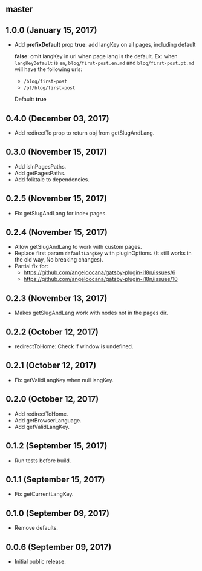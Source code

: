 ## master

## 1.0.0 (January 15, 2017)
* Add **prefixDefault** prop
  **true**: add langKey on all pages, including default

  **false**: omit langKey in url when page lang is the default. 
    Ex: when `langKeyDefault` is `en`, `blog/first-post.en.md` and `blog/first-post.pt.md` will have the following urls:
    - `/blog/first-post` 
    - `/pt/blog/first-post`

  Default: **true**

## 0.4.0 (December 03, 2017)

* Add redirectTo prop to return obj from getSlugAndLang.

## 0.3.0 (November 15, 2017)

* Add isInPagesPaths.
* Add getPagesPaths.
* Add folktale to dependencies.

## 0.2.5 (November 15, 2017)

* Fix getSlugAndLang for index pages.

## 0.2.4 (November 15, 2017)

* Allow getSlugAndLang to work with custom pages.
* Replace first param `defaultLangKey` with pluginOptions. (It still works in the old way, No breaking changes).
* Partial fix for:
  - https://github.com/angeloocana/gatsby-plugin-i18n/issues/6
  - https://github.com/angeloocana/gatsby-plugin-i18n/issues/10

## 0.2.3 (November 13, 2017)

* Makes getSlugAndLang work with nodes not in the pages dir.

## 0.2.2 (October 12, 2017)

* redirectToHome: Check if window is undefined.

## 0.2.1 (October 12, 2017)

* Fix getValidLangKey when null langKey.

## 0.2.0 (October 12, 2017)

* Add redirectToHome.
* Add getBrowserLanguage.
* Add getValidLangKey.

## 0.1.2 (September 15, 2017)

* Run tests before build.

## 0.1.1 (September 15, 2017)

* Fix getCurrentLangKey.

## 0.1.0 (September 09, 2017)

* Remove defaults.

## 0.0.6 (September 09, 2017)

* Initial public release.
